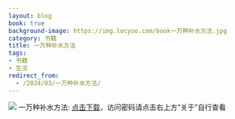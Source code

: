 ```yaml
---
layout: blog
book: true
background-image: https://img.locyoo.com/book一万种补水方法.jpg
category: 书籍
title: 一万种补水方法
tags:
- 书籍
- 生活
redirect_from:
  - /2024/03/一万种补水方法/
---
```

![](https://img.locyoo.com/book一万种补水方法.jpg)
一万种补水方法: <a name = "ref1" href="https://url18.ctfile.com/f/50983618-1269466909-7bf8ca?p=3619">点击下载</a>，访问密码请点击右上方“关于”自行查看